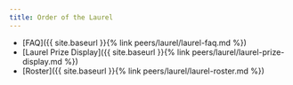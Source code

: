 ```yaml
---
title: Order of the Laurel
---
```


* [FAQ]({{ site.baseurl }}{% link peers/laurel/laurel-faq.md %})
* [Laurel Prize Display]({{ site.baseurl }}{% link peers/laurel/laurel-prize-display.md %})
* [Roster]({{ site.baseurl }}{% link peers/laurel/laurel-roster.md %})